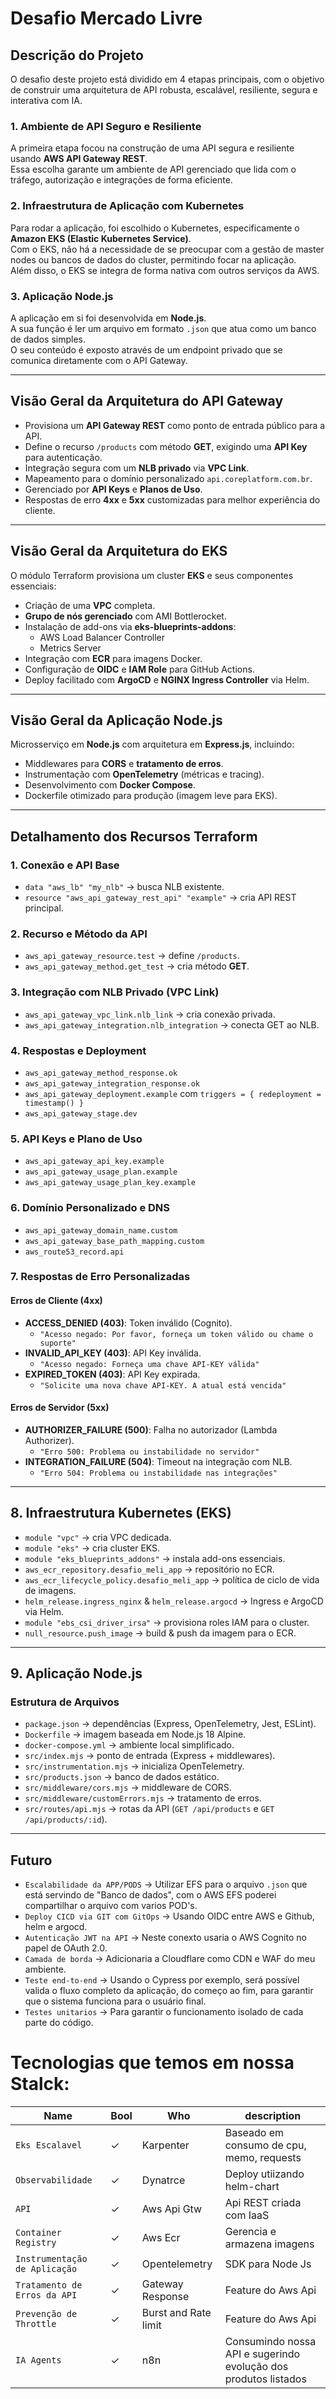 # Desafio Mercado Livre

## Descrição do Projeto
O desafio deste projeto está dividido em 4 etapas principais, com o objetivo de construir uma arquitetura de API robusta, escalável, resiliente, segura e interativa com IA.

### 1. Ambiente de API Seguro e Resiliente
A primeira etapa focou na construção de uma API segura e resiliente usando **AWS API Gateway REST**.  
Essa escolha garante um ambiente de API gerenciado que lida com o tráfego, autorização e integrações de forma eficiente.

### 2. Infraestrutura de Aplicação com Kubernetes
Para rodar a aplicação, foi escolhido o Kubernetes, especificamente o **Amazon EKS (Elastic Kubernetes Service)**.  
Com o EKS, não há a necessidade de se preocupar com a gestão de master nodes ou bancos de dados do cluster, permitindo focar na aplicação.  
Além disso, o EKS se integra de forma nativa com outros serviços da AWS.

### 3. Aplicação Node.js
A aplicação em si foi desenvolvida em **Node.js**.  
A sua função é ler um arquivo em formato `.json` que atua como um banco de dados simples.  
O seu conteúdo é exposto através de um endpoint privado que se comunica diretamente com o API Gateway.

---

## Visão Geral da Arquitetura do API Gateway
- Provisiona um **API Gateway REST** como ponto de entrada público para a API.  
- Define o recurso `/products` com método **GET**, exigindo uma **API Key** para autenticação.  
- Integração segura com um **NLB privado** via **VPC Link**.  
- Mapeamento para o domínio personalizado `api.coreplatform.com.br`.  
- Gerenciado por **API Keys** e **Planos de Uso**.  
- Respostas de erro **4xx** e **5xx** customizadas para melhor experiência do cliente.

---

## Visão Geral da Arquitetura do EKS
O módulo Terraform provisiona um cluster **EKS** e seus componentes essenciais:

- Criação de uma **VPC** completa.  
- **Grupo de nós gerenciado** com AMI Bottlerocket.  
- Instalação de add-ons via **eks-blueprints-addons**:
  - AWS Load Balancer Controller  
  - Metrics Server  
- Integração com **ECR** para imagens Docker.  
- Configuração de **OIDC** e **IAM Role** para GitHub Actions.  
- Deploy facilitado com **ArgoCD** e **NGINX Ingress Controller** via Helm.  

---

## Visão Geral da Aplicação Node.js
Microsserviço em **Node.js** com arquitetura em **Express.js**, incluindo:

- Middlewares para **CORS** e **tratamento de erros**.  
- Instrumentação com **OpenTelemetry** (métricas e tracing).  
- Desenvolvimento com **Docker Compose**.  
- Dockerfile otimizado para produção (imagem leve para EKS).

---

## Detalhamento dos Recursos Terraform

### 1. Conexão e API Base
- `data "aws_lb" "my_nlb"` → busca NLB existente.  
- `resource "aws_api_gateway_rest_api" "example"` → cria API REST principal.  

### 2. Recurso e Método da API
- `aws_api_gateway_resource.test` → define `/products`.  
- `aws_api_gateway_method.get_test` → cria método **GET**.  

### 3. Integração com NLB Privado (VPC Link)
- `aws_api_gateway_vpc_link.nlb_link` → cria conexão privada.  
- `aws_api_gateway_integration.nlb_integration` → conecta GET ao NLB.  

### 4. Respostas e Deployment
- `aws_api_gateway_method_response.ok`  
- `aws_api_gateway_integration_response.ok`  
- `aws_api_gateway_deployment.example` com `triggers = { redeployment = timestamp() }`  
- `aws_api_gateway_stage.dev`  

### 5. API Keys e Plano de Uso
- `aws_api_gateway_api_key.example`  
- `aws_api_gateway_usage_plan.example`  
- `aws_api_gateway_usage_plan_key.example`  

### 6. Domínio Personalizado e DNS
- `aws_api_gateway_domain_name.custom`  
- `aws_api_gateway_base_path_mapping.custom`  
- `aws_route53_record.api`  

### 7. Respostas de Erro Personalizadas

#### Erros de Cliente (4xx)
- **ACCESS_DENIED (403)**: Token inválido (Cognito).  
  - `"Acesso negado: Por favor, forneça um token válido ou chame o suporte"`  
- **INVALID_API_KEY (403)**: API Key inválida.  
  - `"Acesso negado: Forneça uma chave API-KEY válida"`  
- **EXPIRED_TOKEN (403)**: API Key expirada.  
  - `"Solicite uma nova chave API-KEY. A atual está vencida"`  

#### Erros de Servidor (5xx)
- **AUTHORIZER_FAILURE (500)**: Falha no autorizador (Lambda Authorizer).  
  - `"Erro 500: Problema ou instabilidade no servidor"`  
- **INTEGRATION_FAILURE (504)**: Timeout na integração com NLB.  
  - `"Erro 504: Problema ou instabilidade nas integrações"`  

---

## 8. Infraestrutura Kubernetes (EKS)
- `module "vpc"` → cria VPC dedicada.  
- `module "eks"` → cria cluster EKS.  
- `module "eks_blueprints_addons"` → instala add-ons essenciais.  
- `aws_ecr_repository.desafio_meli_app` → repositório no ECR.  
- `aws_ecr_lifecycle_policy.desafio_meli_app` → política de ciclo de vida de imagens.  
- `helm_release.ingress_nginx` & `helm_release.argocd` → Ingress e ArgoCD via Helm.  
- `module "ebs_csi_driver_irsa"` → provisiona roles IAM para o cluster.  
- `null_resource.push_image` → build & push da imagem para o ECR.  

---

## 9. Aplicação Node.js

### Estrutura de Arquivos
- `package.json` → dependências (Express, OpenTelemetry, Jest, ESLint).  
- `Dockerfile` → imagem baseada em Node.js 18 Alpine.  
- `docker-compose.yml` → ambiente local simplificado.  
- `src/index.mjs` → ponto de entrada (Express + middlewares).  
- `src/instrumentation.mjs` → inicializa OpenTelemetry.  
- `src/products.json` → banco de dados estático.  
- `src/middleware/cors.mjs` → middleware de CORS.  
- `src/middleware/customErrors.mjs` → tratamento de erros.  
- `src/routes/api.mjs` → rotas da API (`GET /api/products` e `GET /api/products/:id`).  

---
## Futuro

- `Escalabilidade da APP/PODS` → Utilizar EFS para o arquivo `.json` que está servindo de "Banco de dados", com o AWS EFS poderei compartilhar o arquivo com varios POD's.
- `Deploy CICD via GIT com GitOps` → Usando OIDC entre AWS e Github, helm e argocd.
- `Autenticação JWT na API` → Neste conexto usaria o AWS Cognito no papel de OAuth 2.0.
- `Camada de borda` → Adicionaria a Cloudflare como CDN e WAF do meu ambiente.
- `Teste end-to-end` → Usando o Cypress por exemplo, será possível valida o fluxo completo da aplicação, do começo ao fim, para garantir que o sistema funciona para o usuário final.
- `Testes unitarios` → Para garantir o funcionamento isolado de cada parte do código.

# Tecnologias que temos em nossa Stalck:

| Name                              | Bool              | Who                  | description                                                    |
|-----------------------------------|-------------------|----------------------|----------------------------------------------------------------|
| `Eks Escalavel`                   | ✓                 | Karpenter            | Baseado em consumo de cpu, memo, requests                      |
| `Observabilidade`                 | ✓                 | Dynatrce             | Deploy utiizando helm-chart                                    |
| `API     `                        | ✓                 | Aws Api Gtw          | Api REST criada com IaaS                                       |
| `Container Registry`              | ✓                 | Aws Ecr              | Gerencia e armazena imagens                                    |
| `Instrumentação de Aplicação`     | ✓                 | Opentelemetry        | SDK para Node Js                                               |
| `Tratamento de Erros da API`      | ✓                 | Gateway Response     | Feature do Aws Api                                             |
| `Prevenção de Throttle`           | ✓                 | Burst and Rate limit | Feature do Aws Api                                             |
| `IA Agents`                       | ✓                 | n8n                  | Consumindo nossa API e sugerindo evolução dos produtos listados| 